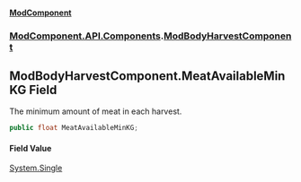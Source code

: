 #### [ModComponent](index.md 'index')
### [ModComponent.API.Components](index.md#ModComponent.API.Components 'ModComponent.API.Components').[ModBodyHarvestComponent](ModBodyHarvestComponent.md 'ModComponent.API.Components.ModBodyHarvestComponent')

## ModBodyHarvestComponent.MeatAvailableMinKG Field

The minimum amount of meat in each harvest.

```csharp
public float MeatAvailableMinKG;
```

#### Field Value
[System.Single](https://docs.microsoft.com/en-us/dotnet/api/System.Single 'System.Single')